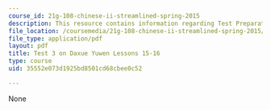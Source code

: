 ```yaml
---
course_id: 21g-108-chinese-ii-streamlined-spring-2015
description: This resource contains information regarding Test Preparation.
file_location: /coursemedia/21g-108-chinese-ii-streamlined-spring-2015/35552e073d1925bd8501cd68cbee0c52_MIT21G_108S15_Test3Format.pdf
file_type: application/pdf
layout: pdf
title: Test 3 on Daxue Yuwen Lessons 15-16
type: course
uid: 35552e073d1925bd8501cd68cbee0c52

---
```

None